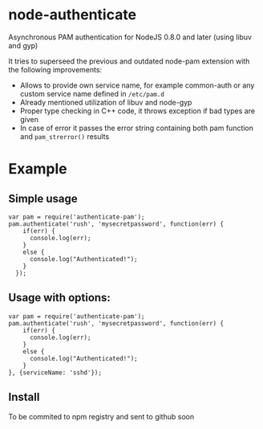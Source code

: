 node-authenticate
=================

Asynchronous PAM authentication for NodeJS 0.8.0 and later (using libuv and gyp)

It tries to superseed the previous and outdated node-pam extension with the following improvements:
* Allows to provide own service name, for example common-auth or any custom service name defined in `/etc/pam.d`
* Already mentioned utilization of libuv and node-gyp
* Proper type checking in C++ code, it throws exception if bad types are given
* In case of error it passes the error string containing both pam function and `pam_strerror()` results

Example
=========

Simple usage
------------
    var pam = require('authenticate-pam');
    pam.authenticate('rush', 'mysecretpassword', function(err) {
        if(err) {
          console.log(err);
        }
        else {
          console.log("Authenticated!");
        }
      });

Usage with options:
-------------------
    var pam = require('authenticate-pam');
    pam.authenticate('rush', 'mysecretpassword', function(err) {
        if(err) {
          console.log(err);
        }
        else {
          console.log("Authenticated!");
        }
    }, {serviceName: 'sshd'});
    
Install
-------------------
To be commited to npm registry and sent to github soon